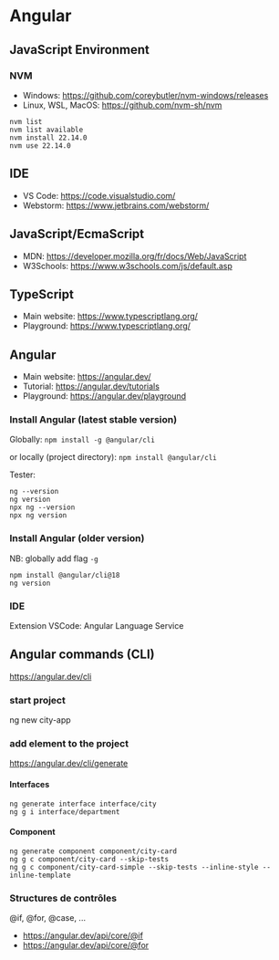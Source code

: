 # Angular

## JavaScript Environment
### NVM
- Windows: https://github.com/coreybutler/nvm-windows/releases
- Linux, WSL, MacOS: https://github.com/nvm-sh/nvm

```
nvm list
nvm list available
nvm install 22.14.0
nvm use 22.14.0
```

## IDE
- VS Code: https://code.visualstudio.com/
- Webstorm: https://www.jetbrains.com/webstorm/

## JavaScript/EcmaScript
- MDN: https://developer.mozilla.org/fr/docs/Web/JavaScript
- W3Schools: https://www.w3schools.com/js/default.asp

## TypeScript
- Main website: https://www.typescriptlang.org/
- Playground: https://www.typescriptlang.org/

## Angular
- Main website: https://angular.dev/
- Tutorial: https://angular.dev/tutorials
- Playground: https://angular.dev/playground

### Install Angular (latest stable version)
Globally: `npm install -g @angular/cli`

or locally (project directory): `npm install @angular/cli`

Tester: 
```
ng --version
ng version
npx ng --version
npx ng version
```

### Install Angular (older version)
NB: globally add flag `-g`
```
npm install @angular/cli@18
ng version
```

### IDE
Extension VSCode: Angular Language Service

## Angular commands (CLI)
https://angular.dev/cli

### start project
ng new city-app

### add element to the project
https://angular.dev/cli/generate
#### Interfaces
```
ng generate interface interface/city
ng g i interface/department 
```
#### Component
```
ng generate component component/city-card
ng g c component/city-card --skip-tests
ng g c component/city-card-simple --skip-tests --inline-style --inline-template
```

### Structures de contrôles
@if, @for, @case, ...
- https://angular.dev/api/core/@if
- https://angular.dev/api/core/@for